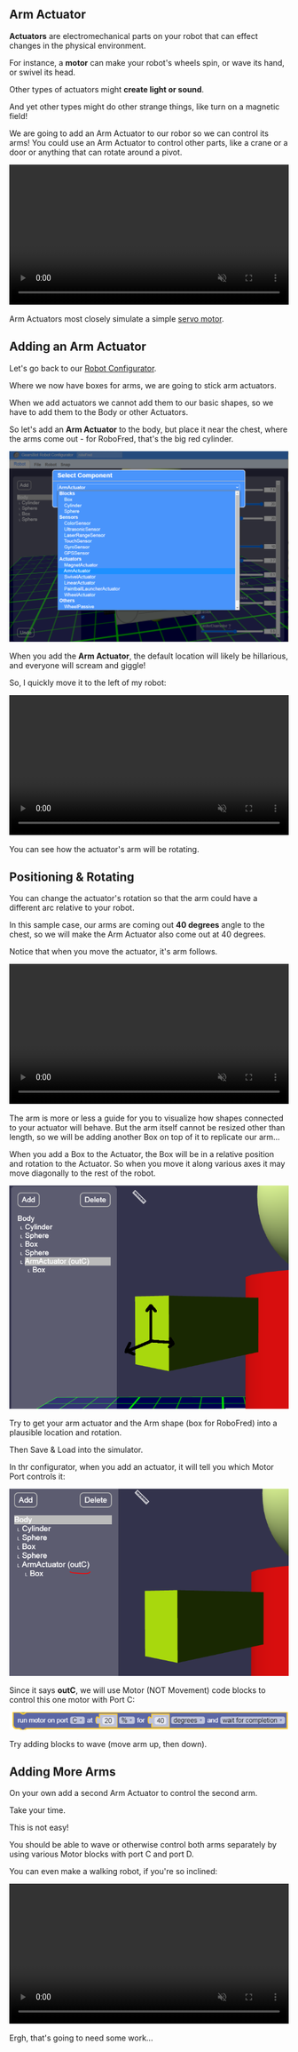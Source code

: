 Arm Actuator
---

**Actuators** are electromechanical parts on your robot that can effect changes in the physical environment.

For instance, a **motor** can make your robot's wheels spin, or wave its hand, or swivel its head.

Other types of actuators might **create light or sound**.

And yet other types might do other strange things, like turn on a magnetic field!

We are going to add an Arm Actuator to our robor so we can control its arms!  You could use an Arm Actuator to control other parts, like a crane or a door or anything that can rotate around a pivot.

<video autoplay muted loop width=100% height="auto">
  <source src="images/wave.mp4" type="video/mp4">
</video>

Arm Actuators most closely simulate a simple [servo motor](https://www.youtube.com/watch?v=1WnGv-DPexc).

## Adding an Arm Actuator

Let's go back to our [Robot Configurator](https://gears.aposteriori.com.sg/configurator.html).

Where we now have boxes for arms, we are going to stick arm actuators.

When we add actuators we cannot add them to our basic shapes, so we have to add them to the Body or other Actuators.

So let's add an **Arm Actuator** to the body, but place it near the chest, where the arms come out - for RoboFred, that's the big red cylinder.

![](images/addarmactuator.png)

When you add the **Arm Actuator**, the default location will likely be hillarious, and everyone will scream and giggle!

So, I quickly move it to the left of my robot:

<video autoplay muted loop width=100% height="auto">
  <source src="images/addarmactuator.mp4" type="video/mp4">
</video>

You can see how the actuator's arm will be rotating.

## Positioning & Rotating 

You can change the actuator's rotation so that the arm could have a different arc relative to your robot.

In this sample case, our arms are coming out **40 degrees** angle to the chest, so we will make the Arm Actuator also come out at 40 degrees.

Notice that when you move the actuator, it's arm follows. 

<video autoplay muted loop width=100% height="auto">
  <source src="images/movearmactuator.mp4" type="video/mp4">
</video>

The arm is more or less a guide for you to visualize how shapes connected to your actuator will behave.  But the arm itself cannot be resized other than length, so we will be adding another Box on top of it to replicate our arm...

When you add a Box to the Actuator, the Box will be in a relative position and rotation to the Actuator.  So when you move it along various axes it may move diagonally to the rest of the robot.

![](images/armreference.png)

Try to get your arm actuator and the Arm shape (box for RoboFred) into a plausible location and rotation.  

Then Save & Load into the simulator.

In thr configurator, when you add an actuator, it will tell you which Motor Port controls it:

![](images/motorport.png)

Since it says **outC**, we will use Motor (NOT Movement) code blocks to control this one motor with Port C:

![](images/runmotor.png)

Try adding blocks to wave (move arm up, then down).

## Adding More Arms

On your own add a second Arm Actuator to control the second arm.

Take your time.  

This is not easy!

You should be able to wave or otherwise control both arms separately by using various Motor blocks with port C and port D.

You can even make a walking robot, if you're so inclined:

<video autoplay muted loop width=100% height="auto">
  <source src="images/walker.mp4" type="video/mp4">
</video>

Ergh, that's going to need some work...